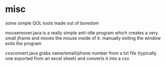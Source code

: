 # misc
some simple QOL tools made out of boredom

mousemover.java is a really simple anti-idle program which creates a very small jframe and moves the mouse inside of it. manually exiting the window exits the program

csvconvert.java grabs name/email/phone number from a txt file (typically one exported from an excel sheet) and converts it into a csv
